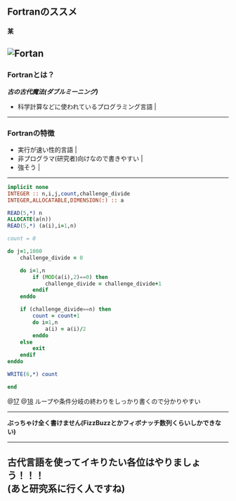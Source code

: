 ## Fortranのススメ
#### 某
![Fortan](https://ja.wikipedia.org/wiki/FORTRAN)
---

### **Fortran**とは？
***古の古代魔法(ダブルミーニング)***
+ 科学計算などに使われているプログラミング言語 |

---

### Fortranの特徴
+ 実行が速い性的言語 |
+ 非プログラマ(研究者)向けなので書きやすい |
+ 強そう |

---

```fortran
implicit none
INTEGER :: n,i,j,count,challenge_divide
INTEGER,ALLOCATABLE,DIMENSION(:) :: a

READ(5,*) n
ALLOCATE(a(n))
READ(5,*) (a(i),i=1,n)

count = 0

do j=1,1000
    challenge_divide = 0

    do i=1,n
        if (MOD(a(i),2)==0) then
            challenge_divide = challenge_divide+1
        endif
    enddo

    if (challenge_divide==n) then
        count = count+1
        do i=1,n
            a(i) = a(i)/2
        enddo
    else
        exit
    endif
enddo

WRITE(6,*) count

end
```
@[17](endif)
@[18](enddo)
ループや条件分岐の終わりをしっかり書くので分かりやすい

---

**ぶっちゃけ全く書けません(FizzBuzzとかフィボナッチ数列くらいしかできない)**

---
古代言語を使ってイキりたい各位はやりましょう！！！  
(あと研究系に行く人ですね)
---
